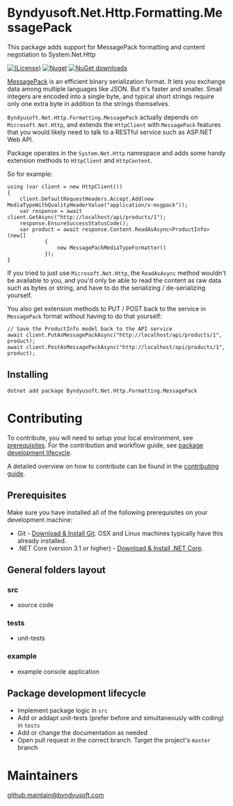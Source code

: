 # Byndyusoft.Net.Http.Formatting.MessagePack
This package adds support for MessagePack formatting and content negotiation to System.Net.Http

[![(License)](https://img.shields.io/github/license/Byndyusoft/Byndyusoft.Net.Http.Formatting.MessagePack.svg)](LICENSE.txt)
[![Nuget](http://img.shields.io/nuget/v/Byndyusoft.Net.Http.Formatting.MessagePack.svg?maxAge=10800)](https://www.nuget.org/packages/Byndyusoft.Net.Http.Formatting.MessagePack/) [![NuGet downloads](https://img.shields.io/nuget/dt/Byndyusoft.Net.Http.Formatting.MessagePack.svg)](https://www.nuget.org/packages/Byndyusoft.Net.Http.Formatting.MessagePack/) 

[MessagePack](https://www.nuget.org/packages/MessagePack/) is an efficient binary serialization format. It lets you exchange data among multiple languages like JSON. But it's faster and smaller. 
Small integers are encoded into a single byte, and typical short strings require only one extra byte in addition to the strings themselves.

```Byndyusoft.Net.Http.Formatting.MessagePack``` actually depends on ```Microsoft.Net.Http```, and extends the ```HttpClient``` with ```MessagePack```
features that you would likely need to talk to a RESTful service such as ASP.NET Web API.

Package operates in the ```System.Net.Http``` namespace and adds some handy extension methods to ```HttpClient``` and ```HttpContent```.

So for example:

```
using (var client = new HttpClient())
{
    client.DefaultRequestHeaders.Accept.Add(new MediaTypeWithQualityHeaderValue("application/x-msgpack"));
    var response = await client.GetAsync("http://localhost/api/products/1");
    response.EnsureSuccessStatusCode();
    var product = await response.Content.ReadAsAsync<ProductInfo>(new[]
            {
                new MessagePackMediaTypeFormatter()
            });
}
```

If you tried to just use ```Microsoft.Net.Http```, the ```ReadAsAsync``` method wouldn't be available to you, and you'd only be able to read the content 
as raw data such as bytes or string, and have to do the serializing / de-serializing yourself.

You also get extension methods to PUT / POST back to the service in ```MessagePack``` format without having to do that yourself:

```
// Save the ProductInfo model back to the API service
await client.PutAsMessagePackAsync("http://localhost/api/products/1", product);
await client.PostAsMessagePackAsync("http://localhost/api/products/1", product);
```

## Installing

```shell
dotnet add package Byndyusoft.Net.Http.Formatting.MessagePack
```

# Contributing

To contribute, you will need to setup your local environment, see [prerequisites](#prerequisites). For the contribution and workflow guide, see [package development lifecycle](#package-development-lifecycle).

A detailed overview on how to contribute can be found in the [contributing guide](CONTRIBUTING.md).

## Prerequisites

Make sure you have installed all of the following prerequisites on your development machine:

- Git - [Download & Install Git](https://git-scm.com/downloads). OSX and Linux machines typically have this already installed.
- .NET Core (version 3.1 or higher) - [Download & Install .NET Core](https://dotnet.microsoft.com/download/dotnet-core/3.1).

## General folders layout

### src
- source code

### tests

- unit-tests

### example

- example console application

## Package development lifecycle

- Implement package logic in `src`
- Add or addapt unit-tests (prefer before and simultaneously with coding) in `tests`
- Add or change the documentation as needed
- Open pull request in the correct branch. Target the project's `master` branch

# Maintainers

[github.maintain@byndyusoft.com](mailto:github.maintain@byndyusoft.com)